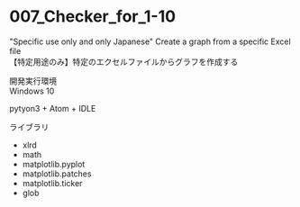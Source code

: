 # 007_Checker_for_1-10
"Specific use only and only Japanese" Create a graph from a specific Excel file  
【特定用途のみ】特定のエクセルファイルからグラフを作成する


開発実行環境  
Windows 10

pytyon3 + Atom + IDLE

ライブラリ  
  * xlrd
  * math
  * matplotlib.pyplot
  * matplotlib.patches
  * matplotlib.ticker
  * glob
